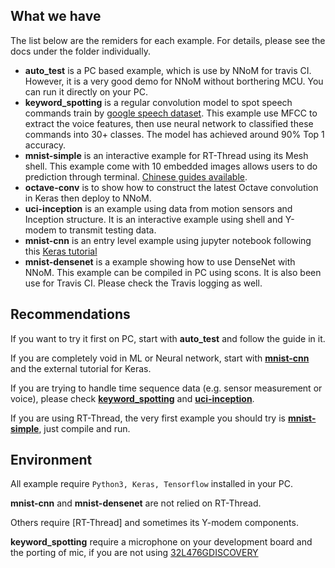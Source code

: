 
## What we have

The list below are the remiders for each example. 
For details, please see the docs under the folder individually. 

- **auto_test** is a PC based example, which is use by NNoM for travis CI. However, it is a very good demo for NNoM without borthering MCU. 
You can run it directly on your PC. 
- **keyword_spotting** is a regular convolution model to spot speech commands train by [google speech dataset](https://ai.googleblog.com/2017/08/launching-speech-commands-dataset.html). 
This example use MFCC to extract the voice features, then use neural network to classified these commands into 30+ classes. 
The model has achieved around 90% Top 1 accuracy. 
- **mnist-simple** is an interactive example for RT-Thread using its Mesh shell. 
This example come with 10 embedded images allows users to do prediction through terminal. [Chinese guides available](../docs/example_mnist_simple_cn.md).
- **octave-conv** is to show how to construct the latest Octave convolution in Keras then deploy to NNoM. 
- **uci-inception** is an example using data from motion sensors and Inception structure. 
It is an interactive example using shell and Y-modem to transmit testing data. 
- **mnist-cnn** is an entry level example using jupyter notebook following this [Keras tutorial](https://adventuresinmachinelearning.com/keras-tutorial-cnn-11-lines/) 
- **mnist-densenet** is a example showing how to use DenseNet with NNoM. 
This example can be compiled in PC using scons. It is also been use for Travis CI. Please check the Travis logging as well. 

## Recommendations 

If you want to try it first on PC, start with **auto_test** and follow the guide in it. 

If you are completely void in ML or Neural network, start with **[mnist-cnn](mnist-cnn)** and the external tutorial for Keras. 

If you are trying to handle time sequence data (e.g. sensor measurement or voice), please check **[keyword_spotting](keyword_spotting)** and **[uci-inception](uci-inception)**.

If you are using RT-Thread, the very first example you should try is **[mnist-simple](mnist-simple)**, just compile and run. 


## Environment 

All example require `Python3, Keras, Tensorflow` installed in your PC. 

**mnist-cnn** and **mnist-densenet** are not relied on RT-Thread. 

Others require [RT-Thread] and sometimes its Y-modem components. 

**keyword_spotting** require a microphone on your development board and the porting of mic, if you are not using [32L476GDISCOVERY](https://www.st.com/en/evaluation-tools/32l476gdiscovery.html)



